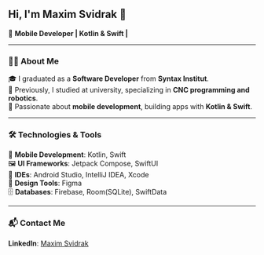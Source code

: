 ## Hi, I'm Maxim Svidrak 👋  

🚀 **Mobile Developer | Kotlin & Swift |**  

---

### 🧑‍💻 About Me  
🎓 I graduated as a **Software Developer** from **Syntax Institut**.  
🤖 Previously, I studied at university, specializing in **CNC programming and robotics**.  
📱 Passionate about **mobile development**, building apps with **Kotlin & Swift**.  

---

### 🛠️ Technologies & Tools  

📱 **Mobile Development**: Kotlin, Swift  
🖼 **UI Frameworks**: Jetpack Compose, SwiftUI  
🔧 **IDEs**: Android Studio, IntelliJ IDEA, Xcode  
🎨 **Design Tools**: Figma  
🗄 **Databases**: Firebase, Room(SQLite), SwiftData  

---

### 📬 Contact Me  

 **LinkedIn**: [Maxim Svidrak](https://www.linkedin.com/in/maxim-svidrak-733317300/) 




<!--
**MaximSvid/MaximSvid** is a ✨ _special_ ✨ repository because its `README.md` (this file) appears on your GitHub profile.

Here are some ideas to get you started:

- 🔭 I’m currently working on ...
- 🌱 I’m currently learning ...
- 👯 I’m looking to collaborate on ...
- 🤔 I’m looking for help with ...
- 💬 Ask me about ...
- 📫 How to reach me: ...
- 😄 Pronouns: ...
- ⚡ Fun fact: ...
-->

